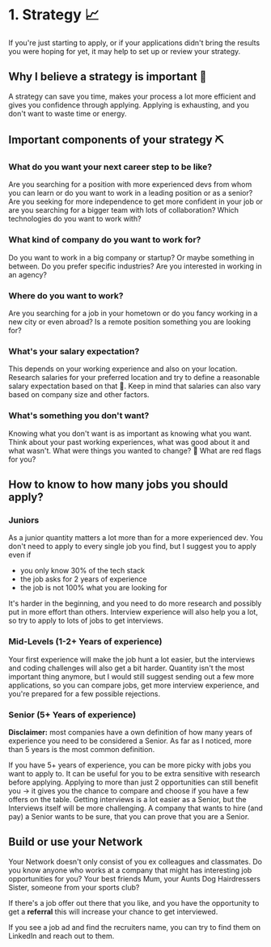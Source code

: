 # 1. Strategy :chart_with_upwards_trend:

If you're just starting to apply, or if your applications didn't bring the results 
you were hoping for yet, it may help to set up or review your strategy.


## Why I believe a strategy is important :pray:

A strategy can save you time, makes your process a lot more efficient and gives you confidence through applying.
Applying is exhausting, and you don't want to waste time or energy.


## Important components of your strategy :pick:

### What do you want your next career step to be like?

Are you searching for a position with more experienced devs from whom you can learn or do you want to work in
a leading position or as a senior?
Are you seeking for more independence to get more confident in your job or are you
searching for a bigger team with lots of collaboration?
Which technologies do you want to work with?

### What kind of company do you want to work for?

Do you want to work in a big company or startup? Or maybe something in between.
Do you prefer specific industries? Are you interested in working in an agency?

### Where do you want to work?

Are you searching for a job in your hometown or do you fancy working in a new city or even abroad?
Is a remote position something you are looking for?

### What's your salary expectation?

This depends on your working experience and also on your location. Research salaries for your preferred location
and try to define a reasonable salary expectation based on that :money_with_wings:.
Keep in mind that salaries can also vary based on company size and other factors.

### What's something you don't want?

Knowing what you don't want is as important as knowing what you want. Think about your past working experiences, what was
good about it and what wasn't. What were things you wanted to change? :triangular_flag_on_post:	 What are red flags for you?


## How to know to how many jobs you should apply?

### Juniors

As a junior quantity matters a lot more than for a more experienced dev.
You don't need to apply to every single job you find, but I suggest you to apply even if
+ you only know 30% of the tech stack
+ the job asks for 2 years of experience
+ the job is not 100% what you are looking for

It's harder in the beginning, and you need to do more research and possibly put in more effort than others.
Interview experience will also help you a lot, so try to apply to lots of jobs to get interviews.

### Mid-Levels (1-2+ Years of experience)

Your first experience will make the job hunt a lot easier, but the interviews and coding challenges will also get a bit harder.
Quantity isn't the most important thing anymore, but I would still suggest sending out a few more applications,
so you can compare jobs, get more interview experience, and you're prepared for a few possible rejections.

### Senior (5+ Years of experience)

**Disclaimer:** most companies have a own definition of how many years of experience you need to be considered a Senior.
As far as I noticed, more than 5 years is the most common definition.

If you have 5+ years of experience, you can be more picky with jobs you want to apply to. 
It can be useful for you to be extra sensitive with research before applying. Applying to more than
just 2 opportunities can still benefit you -> it gives you the chance to compare and choose if you have 
a few offers on the table. Getting interviews is a lot easier as a Senior, but the Interviews itself
will be more challenging. A company that wants to hire (and pay) a Senior wants to be sure, that you can
prove that you are a Senior.

## Build or use your Network

Your Network doesn't only consist of you ex colleagues and classmates. Do you know anyone
who works at a company that might has interesting job opportunities for you? Your best friends Mum,
your Aunts Dog Hairdressers Sister, someone from your sports club?

If there's a job offer out there that you like, and you have the opportunity to get a **referral**
this will increase your chance to get interviewed.

If you see a job ad and find the recruiters name, you can try to find them on LinkedIn and reach out to them.



